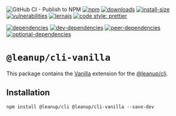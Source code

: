 ![GitHub CI - Publish to NPM](https://github.com/leanupjs/leanup/workflows/GitHub%20CI%20-%20Publish%20to%20NPM/badge.svg)
[![npm][npm]][npm-url]
[![downloads][downloads]][downloads-url]
[![install-size][install-size]][install-size-url]
[![vulnerabilities][vulnerabilities]][vulnerabilities-url]
[![lernajs][lernajs]][lernajs-url]
[![code style: prettier](https://img.shields.io/badge/code_style-prettier-ff69b4.svg)](https://github.com/prettier/prettier)

[![dependencies][dependencies]][dependencies-url]
[![dev-dependencies][dev-dependencies]][dev-dependencies-url]
[![peer-dependencies][peer-dependencies]][peer-dependencies-url]
[![optional-dependencies][optional-dependencies]][optional-dependencies-url]

# `@leanup/cli-vanilla`

This package contains the [Vanilla](http://vanilla-js.com/) extension for the [@leanup/cli](https://www.npmjs.com/package/@leanup/cli).

## Installation

`npm install @leanup/cli @leanup/cli-vanilla --save-dev`

[npm]: https://img.shields.io/npm/v/@leanup/cli-vanilla
[npm-url]: https://www.npmjs.com/package/@leanup/cli-vanilla
[dependencies]: https://img.shields.io/david/leanupjs/leanup?path=packages/cli/frameworks/vanilla
[dependencies-url]: https://david-dm.org/leanupjs/leanup?path=packages/cli/frameworks/vanilla
[dev-dependencies]: https://img.shields.io/david/dev/leanupjs/leanup?path=packages/cli/frameworks/vanilla
[dev-dependencies-url]: https://david-dm.org/leanupjs/leanup?path=packages/cli/frameworks/vanilla&type=dev
[peer-dependencies]: https://img.shields.io/david/peer/leanupjs/leanup?path=packages/cli/frameworks/vanilla
[peer-dependencies-url]: https://david-dm.org/leanupjs/leanup?path=packages/cli/frameworks/vanilla&type=peer
[optional-dependencies]: https://img.shields.io/david/optional/leanupjs/leanup?path=packages/cli/frameworks/vanilla
[optional-dependencies-url]: https://david-dm.org/leanupjs/leanup?path=packages/cli/frameworks/vanilla&type=optional
[vulnerabilities]: https://snyk.io/test/npm/@leanup/cli-vanilla/badge.svg
[vulnerabilities-url]: https://snyk.io/test/npm/@leanup/cli-vanilla
[downloads]: https://img.shields.io/npm/dm/@leanup/cli-vanilla
[downloads-url]: https://npmcharts.com/compare/@leanup/cli-vanilla?minimal=true
[install-size]: https://packagephobia.now.sh/badge?p=@leanup/cli-vanilla
[install-size-url]: https://packagephobia.now.sh/result?p=@leanup/cli-vanilla
[lernajs]: https://img.shields.io/badge/managed%20with-lerna-blueviolet
[lernajs-url]: https://lerna.js.org
[@leanup/cli]: https://www.npmjs.com/package/@leanup/cli
